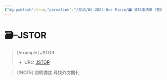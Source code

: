```yaml
---
{"dg-publish":true,"permalink":"/交流/06-2025-One Piece/🗃️ 資料庫清單（整理中）/JSTOR/","title":"JSTOR","tags":["🗃️資料庫","研究論文","外文"],"noteIcon":"3","updated":"2025-05-29T21:15:05.110+08:00"}
---
```




# 🗃️–JSTOR



> [!example] JSTOR
> - URL: [JSTOR](https://www.jstor.org)



> [!NOTE] 說明備註
> 尋找外文期刊


